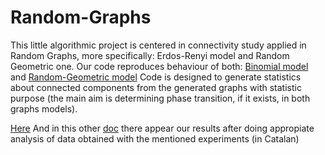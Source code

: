 # Random-Graphs
This little algorithmic project is centered in connectivity study applied in Random Graphs, more specifically: Erdos-Renyi model and Random Geometric one. Our code reproduces behaviour of both: 
[Binomial model](https://en.wikipedia.org/wiki/Erd%C5%91s%E2%80%93R%C3%A9nyi_model) and
[Random-Geometric model](https://en.wikipedia.org/wiki/Random_geometric_graph)
Code is designed to generate statistics about connected components from the generated graphs with statistic purpose (the main aim is determining phase transition, if it exists, in both graphs models). 

[Here](https://github.com/BlackMooth/Random-Graphs/blob/master/T19-Phase-transition%20(1).pdf)
And in this other [doc](https://github.com/BlackMooth/Random-Graphs/blob/master/Results.pdf)
 there appear our results after doing appropiate analysis of data obtained with the mentioned experiments (in Catalan)
